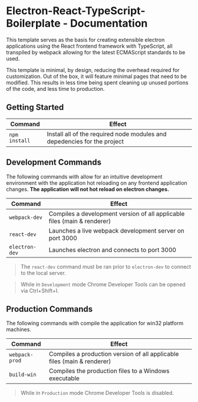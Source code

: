 # Electron-React-TypeScript-Boilerplate - Documentation

This template serves as the basis for creating extensible electron applications using the React frontend framework with TypeScript, all transpiled by webpack allowing for the latest ECMAScript standards to be used.

This template is minimal, by design, reducing the overhead required for customization. Out of the box, it will feature minimal pages that need to be modified. This results in less time being spent cleaning up unused portions of the code, and less time to production.

## Getting Started

| Command       | Effect                                                                   |
| ------------- | ------------------------------------------------------------------------ |
| `npm install` | Install all of the required node modules and depedencies for the project |

## Development Commands

The following commands with allow for an intuitive development environment with the application hot reloading on any frontend application changes.
**The application will not hot reload on electron changes.**

| Command        | Effect                                                                   |
| -------------- | ------------------------------------------------------------------------ |
| `webpack-dev`  | Compiles a development version of all applicable files (main & renderer) |
| `react-dev`    | Launches a live webpack development server on port 3000                  |
| `electron-dev` | Launches electron and connects to port 3000                              |

> The `react-dev` command must be ran prior to `electron-dev` to connect to the local server.

> While in `Development` mode Chrome Developer Tools can be opened via Ctrl+Shift+I.

## Production Commands

The following commands with compile the application for win32 platform machines.

| Command        | Effect                                                                  |
| -------------- | ----------------------------------------------------------------------- |
| `webpack-prod` | Compiles a production version of all applicable files (main & renderer) |
| `build-win`    | Compiles the production files to a Windows executable                   |

> While in `Production` mode Chrome Developer Tools is disabled.
